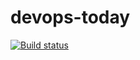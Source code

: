 # devops-today

[![Build status](https://dev.azure.com/garygarthsimmons/devops-today/_apis/build/status/devops-today-CI)](https://dev.azure.com/garygarthsimmons/devops-today/_build/latest?definitionId=6)